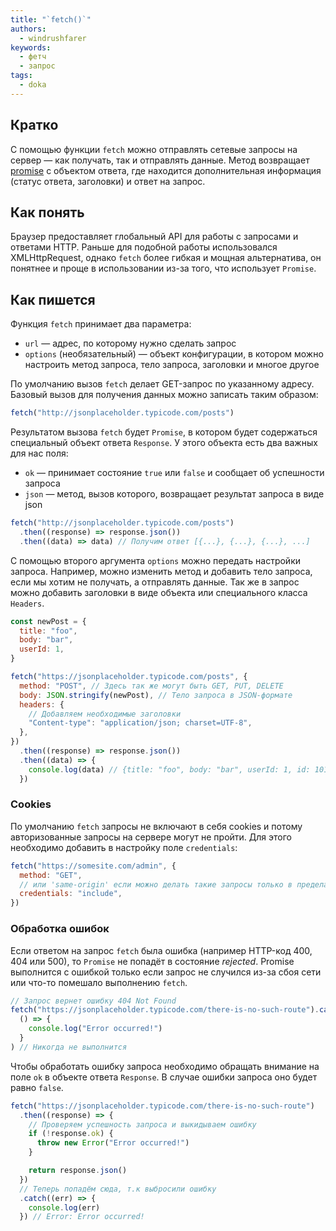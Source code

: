 ```yaml
---
title: "`fetch()`"
authors:
  - windrushfarer
keywords:
  - фетч
  - запрос
tags:
  - doka
---
```


## Кратко

С помощью функции `fetch` можно отправлять сетевые запросы на сервер — как получать, так и отправлять данные. Метод возвращает [promise](/js/promise/) с объектом ответа, где находится дополнительная информация (статус ответа, заголовки) и ответ на запрос.

## Как понять

Браузер предоставляет глобальный API для работы с запросами и ответами HTTP. Раньше для подобной работы использовался XMLHttpRequest, однако `fetch` более гибкая и мощная альтернатива, он понятнее и проще в использовании из-за того, что использует `Promise`.

## Как пишется

Функция `fetch` принимает два параметра:

- `url` — адрес, по которому нужно сделать запрос
- `options` (необязательный) — объект конфигурации, в котором можно настроить метод запроса, тело запроса, заголовки и многое другое

По умолчанию вызов `fetch` делает GET-запрос по указанному адресу. Базовый вызов для получения данных можно записать таким образом:

```js
fetch("http://jsonplaceholder.typicode.com/posts")
```

Результатом вызова `fetch` будет `Promise`, в котором будет содержаться специальный объект ответа `Response`. У этого объекта есть два важных для нас поля:

- `ok` — принимает состояние `true` или `false` и сообщает об успешности запроса
- `json` — метод, вызов которого, возвращает результат запроса в виде json

```js
fetch("http://jsonplaceholder.typicode.com/posts")
  .then((response) => response.json())
  .then((data) => data) // Получим ответ [{...}, {...}, {...}, ...]
```

С помощью второго аргумента `options` можно передать настройки запроса. Например, можно изменить метод и добавить тело запроса, если мы хотим не получать, а отправлять данные. Так же в запрос можно добавить заголовки в виде объекта или специального класса `Headers`.

```js
const newPost = {
  title: "foo",
  body: "bar",
  userId: 1,
}

fetch("https://jsonplaceholder.typicode.com/posts", {
  method: "POST", // Здесь так же могут быть GET, PUT, DELETE
  body: JSON.stringify(newPost), // Тело запроса в JSON-формате
  headers: {
    // Добавляем необходимые заголовки
    "Content-type": "application/json; charset=UTF-8",
  },
})
  .then((response) => response.json())
  .then((data) => {
    console.log(data) // {title: "foo", body: "bar", userId: 1, id: 101}
  })
```

### Cookies

По умолчанию `fetch` запросы не включают в себя cookies и потому авторизованные запросы на сервере могут не пройти. Для этого необходимо добавить в настройку поле `credentials`:

```js
fetch("https://somesite.com/admin", {
  method: "GET",
  // или 'same-origin' если можно делать такие запросы только в пределах этого домена
  credentials: "include",
})
```

### Обработка ошибок

Если ответом на запрос `fetch` была ошибка (например HTTP-код 400, 404 или 500), то `Promise` не попадёт в состояние _rejected_. Promise выполнится с ошибкой только если запрос не случился из-за сбоя сети или что-то помешало выполнению `fetch`.

```js
// Запрос вернет ошибку 404 Not Found
fetch("https://jsonplaceholder.typicode.com/there-is-no-such-route").catch(
  () => {
    console.log("Error occurred!")
  }
) // Никогда не выполнится
```

Чтобы обработать ошибку запроса необходимо обращать внимание на поле `ok` в объекте ответа `Response`. В случае ошибки запроса оно будет равно `false`.

```js
fetch("https://jsonplaceholder.typicode.com/there-is-no-such-route")
  .then((response) => {
    // Проверяем успешность запроса и выкидываем ошибку
    if (!response.ok) {
      throw new Error("Error occurred!")
    }

    return response.json()
  })
  // Теперь попадём сюда, т.к выбросили ошибку
  .catch((err) => {
    console.log(err)
  }) // Error: Error occurred!
```
